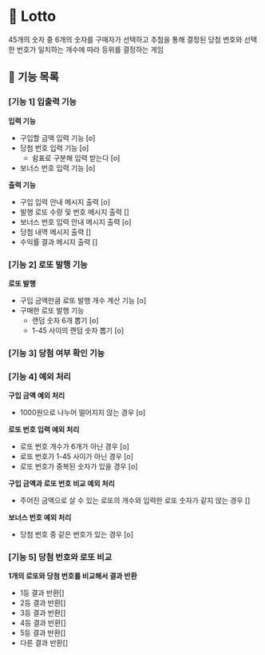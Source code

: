 # 🎯 Lotto
45개의 숫자 중 6개의 숫자를 구매자가 선택하고 추첨을 통해 결정된 당첨 번호와 선택한 번호가 일치하는 개수에 따라 등위를 결정하는 게임

## 🔧 기능 목록
### [기능 1] 입출력 기능   
**입력 기능**
* 구입할 금액 입력 기능 [o]
* 당첨 번호 입력 기능 [o]
    * 쉼표로 구분해 입력 받는다 [o]
* 보너스 번호 입력 기능 [o]

**출력 기능**
* 구입 입력 안내 메시지 출력 [o]
* 발행 로또 수량 및 번호 메시지 출력 []
* 보너스 번호 입력 안내 메시지 출력 [o]
* 당첨 내역 메시지 출력 []
* 수익률 결과 메시지 출력 []

### [기능 2] 로또 발행 기능
**로또 발행**
* 구입 금액만큼 로또 발행 개수 계산 기능 [o]
* 구매한 로또 발행 기능
    * 랜덤 숫자 6개 뽑기 [o]
    * 1-45 사이의 랜덤 숫자 뽑기 [o]

### [기능 3] 당첨 여부 확인 기능
### [기능 4] 예외 처리
**구입 금액 예외 처리**   
* 1000원으로 나누어 떨어지지 않는 경우 [o]    

**로또 번호 입력 예외 처리**   
* 로또 번호 개수가 6개가 아닌 경우 [o]
* 로또 번호가 1-45 사이가 아닌 경우 [o]
* 로또 번호가 중복된 숫자가 있을 경우 [o]   

**구입 금액과 로또 번호 비교 예외 처리**   
* 주어진 금액으로 살 수 있는 로또의 개수와 입력한 로또 숫자가 같지 않는 경우 []   

**보너스 번호 예외 처리**
* 당첨 번호 중 같은 번호가 있는 경우 [o]

### [기능 5] 당첨 번호와 로또 비교
**1개의 로또와 당첨 번호를 비교해서 결과 반환**
* 1등 결과 반환[]
* 2등 결과 반환[]
* 3등 결과 반환[]
* 4등 결과 반환[]
* 5등 결과 반환[]
* 다른 결과 반환[]